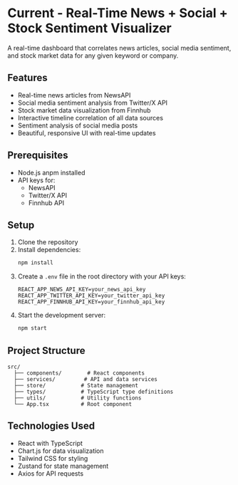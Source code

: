 # Current - Real-Time News + Social + Stock Sentiment Visualizer

A real-time dashboard that correlates news articles, social media sentiment, and stock market data for any given keyword or company.

## Features

- Real-time news articles from NewsAPI
- Social media sentiment analysis from Twitter/X API
- Stock market data visualization from Finnhub
- Interactive timeline correlation of all data sources
- Sentiment analysis of social media posts
- Beautiful, responsive UI with real-time updates

## Prerequisites

- Node.js anpm installed
- API keys for:
  - NewsAPI
  - Twitter/X API
  - Finnhub API

## Setup

1. Clone the repository
2. Install dependencies:
   ```bash
   npm install
   ```
3. Create a `.env` file in the root directory with your API keys:
   ```
   REACT_APP_NEWS_API_KEY=your_news_api_key
   REACT_APP_TWITTER_API_KEY=your_twitter_api_key
   REACT_APP_FINNHUB_API_KEY=your_finnhub_api_key
   ```
4. Start the development server:
   ```bash
   npm start
   ```

## Project Structure

```
src/
  ├── components/        # React components
  ├── services/         # API and data services
  ├── store/           # State management
  ├── types/           # TypeScript type definitions
  ├── utils/           # Utility functions
  └── App.tsx          # Root component
```

## Technologies Used

- React with TypeScript
- Chart.js for data visualization
- Tailwind CSS for styling
- Zustand for state management
- Axios for API requests